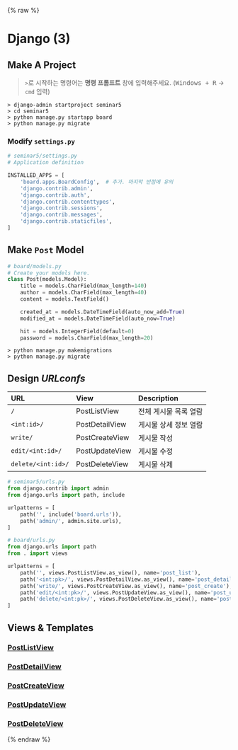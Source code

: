 {% raw %}

# Django (3)

## Make A Project
> `>`로 시작하는 명령어는 **명령 프롬프트** 창에 입력해주세요.
> (<kbd>Windows + R</kbd> → `cmd` 입력)

```
> django-admin startproject seminar5
> cd seminar5
> python manage.py startapp board
> python manage.py migrate
```

### Modify `settings.py`

```python
# seminar5/settings.py
# Application definition

INSTALLED_APPS = [
    'board.apps.BoardConfig',  # 추가. 마지막 반점에 유의
    'django.contrib.admin',
    'django.contrib.auth',
    'django.contrib.contenttypes',
    'django.contrib.sessions',
    'django.contrib.messages',
    'django.contrib.staticfiles',
]
```


## Make `Post` Model

```python
# board/models.py
# Create your models here.
class Post(models.Model):
    title = models.CharField(max_length=140)
    author = models.CharField(max_length=40)
    content = models.TextField()

    created_at = models.DateTimeField(auto_now_add=True)
    modified_at = models.DateTimeField(auto_now=True)

    hit = models.IntegerField(default=0)
    password = models.CharField(max_length=20)
```

```
> python manage.py makemigrations
> python manage.py migrate
```


## Design *URLconfs*

| URL | View | Description |
| :-- | :--- | :---------- |
| `/` | PostListView | 전체 게시물 목록 열람 |
| `<int:id>/` | PostDetailView | 게시물 상세 정보 열람 |
| `write/` | PostCreateView | 게시물 작성 |
| `edit/<int:id>/` | PostUpdateView | 게시물 수정 |
| `delete/<int:id>/` | PostDeleteView | 게시물 삭제 |

```python
# seminar5/urls.py
from django.contrib import admin
from django.urls import path, include

urlpatterns = [
    path('', include('board.urls')),
    path('admin/', admin.site.urls),
]
```

```python
# board/urls.py
from django.urls import path
from . import views

urlpatterns = [
    path('', views.PostListView.as_view(), name='post_list'),
    path('<int:pk>/', views.PostDetailView.as_view(), name='post_detail'),
    path('write/', views.PostCreateView.as_view(), name='post_create'),
    path('edit/<int:pk>/', views.PostUpdateView.as_view(), name='post_update'),
    path('delete/<int:pk>/', views.PostDeleteView.as_view(), name='post_delete'),
]
```

## Views & Templates

### [PostListView](PostListView.md)

### [PostDetailView](PostDetailView.md)

### [PostCreateView](PostCreateView.md)

### [PostUpdateView](PostUpdateView.md)

### [PostDeleteView](PostDeleteView.md)

{% endraw %}
